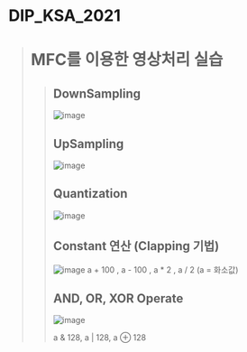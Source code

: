 # DIP_KSA_2021
> # MFC를 이용한 영상처리 실습
> > ## DownSampling
> > ![image](https://user-images.githubusercontent.com/82637549/123509967-aa532d80-d6b3-11eb-835d-c618c3140444.png)
> > ## UpSampling
> > ![image](https://user-images.githubusercontent.com/82637549/123510031-28173900-d6b4-11eb-892a-34deb3e83ef4.png)
> > ## Quantization
> > ![image](https://user-images.githubusercontent.com/82637549/123510075-69a7e400-d6b4-11eb-86c2-56f4416201f9.png)
> > ## Constant 연산 (Clapping 기법)
> > ![image](https://user-images.githubusercontent.com/82637549/123510330-ce177300-d6b5-11eb-95cc-d0ce94a3697b.png)
> > a + 100 , a - 100 , a * 2 , a / 2 (a = 화소값)
> > ## AND, OR, XOR Operate
> > ![image](https://user-images.githubusercontent.com/82637549/123510440-8218fe00-d6b6-11eb-86e8-584117bc1e43.png)
> > 
> > a & 128, a | 128, a ⊕ 128
